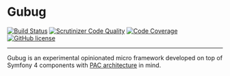 # Gubug

[![Build Status](https://travis-ci.org/qaharmdz/gubug.svg?branch=master)](https://travis-ci.org/qaharmdz/gubug)
[![Scrutinizer Code Quality](https://scrutinizer-ci.com/g/qaharmdz/gubug/badges/quality-score.png?b=master)](https://scrutinizer-ci.com/g/qaharmdz/gubug/)
[![Code Coverage](https://scrutinizer-ci.com/g/qaharmdz/gubug/badges/coverage.png?b=master)](https://scrutinizer-ci.com/g/qaharmdz/gubug/)
[![GitHub license](https://img.shields.io/github/license/qaharmdz/gubug.svg)](https://github.com/qaharmdz/gubug/blob/master/LICENSE)

---

Gubug is an experimental opinionated micro framework developed on top of Symfony 4 components with [PAC architecture](https://en.wikipedia.org/wiki/Presentation-abstraction-control) in mind.
